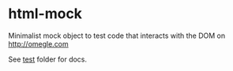 # html-mock
Minimalist mock object to test code that interacts with the DOM on http://omegle.com

See [test](./test) folder for docs.
